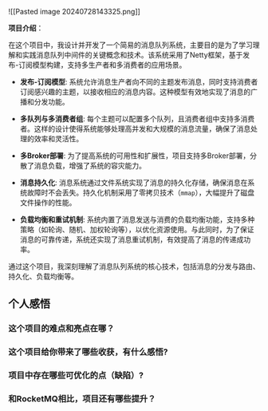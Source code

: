![[Pasted image 20240728143325.png]]

**项目介绍**：

在这个项目中，我设计并开发了一个简易的消息队列系统，主要目的是为了学习理解和实践消息队列中间件的关键概念和技术。该系统采用了Netty框架，基于发布-订阅模型构建，支持多生产者和多消费者的应用场景。
- **发布-订阅模型**: 系统允许消息生产者向不同的主题发布消息，同时支持消费者订阅感兴趣的主题，以接收相应的消息内容。这种模型有效地实现了消息的广播和分发功能。
    
- **多队列与多消费者组**: 每个主题可以配置多个队列，且消费者组中支持多消费者。这样的设计使得系统能够处理高并发和大规模的消息流量，确保了消息处理的效率和灵活性。
    
- **多Broker部署**: 为了提高系统的可用性和扩展性，项目支持多Broker部署，分散了消息负载，增强了系统的容灾能力。
    
- **消息持久化**: 消息系统通过文件系统实现了消息的持久化存储，确保消息在系统故障时不会丢失。持久化机制采用了零拷贝技术（`mmap`），大幅提升了磁盘文件操作的性能。
    
- **负载均衡和重试机制**: 系统内置了消息发送与消费的负载均衡功能，支持多种策略（如轮询、随机、加权轮询等），以优化资源使用。与此同时，为了保证消息的可靠传递，系统还实现了消息重试机制，有效提高了消息的传递成功率。

通过这个项目，我深刻理解了消息队列系统的核心技术，包括消息的分发与路由、持久化、负载均衡等。

## 个人感悟

### 这个项目的难点和亮点在哪？

### 这个项目给你带来了哪些收获，有什么感悟?

### 项目中存在哪些可优化的点（缺陷）?

### 和RocketMQ相比，项目还有哪些提升？